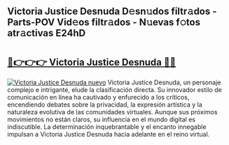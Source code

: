 ## Victoria Justice Desnuda D𝚎sn𝚞dos filtr𝚊dos - Parts-POV Vid𝚎os filtr𝚊dos - N𝚞evas f𝚘tos atr𝚊ctivas E24hD

# <h2><a href="http://mb4m8y8.tromn.icu/?c=Victoria+Justice+Desnuda">🔗👉👉👉 Victoria Justice Desnuda 🔗🔗</a></h2>

[![Victoria Justice Desnuda nuevo](https://i.imgur.com/pEAQMta.gif)](http://mb4m8y8.tromn.icu/?c=Victoria+Justice+Desnuda)
Victoria Justice Desnuda, un personaje complejo e intrigante, elude la clasificación directa. Su innovador estilo de comunicación en línea ha cautivado y enfurecido a los críticos, encendiendo debates sobre la privacidad, la expresión artística y la naturaleza evolutiva de las comunidades virtuales. Aunque sus próximos movimientos no están claros, su influencia en el mundo digital es indiscutible. La determinación inquebrantable y el encanto innegable impulsan a Victoria Justice Desnuda hacia adelante en el reino virtual.
